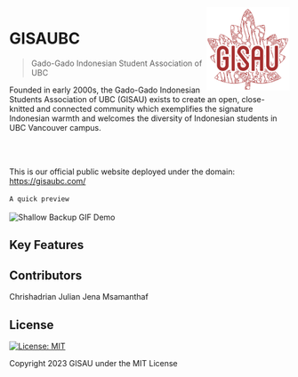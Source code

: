 <img src="client/src/assets/gisau-logo/gisau.png" align="right" width="150" height="150"/>

# GISAUBC

> Gado-Gado Indonesian Student Association of UBC

Founded in early 2000s, the Gado-Gado Indonesian Students Association of UBC (GISAU) exists to create an open, close-knitted and connected community which exemplifies the signature Indonesian warmth and welcomes the diversity of Indonesian students in UBC Vancouver campus.

<br/> <br/>

This is our official public website deployed under the domain: https://gisaubc.com/

`A quick preview`
<br/> <br/>
![Shallow Backup GIF Demo](client/src/assets/landing/demo_preview.gif)

## Key Features

## Contributors

Chrishadrian
Julian
Jena
Msamanthaf

## License

[![License: MIT](https://img.shields.io/badge/License-MIT-yellow.svg)](https://opensource.org/licenses/MIT)

Copyright 2023 GISAU under the MIT License
